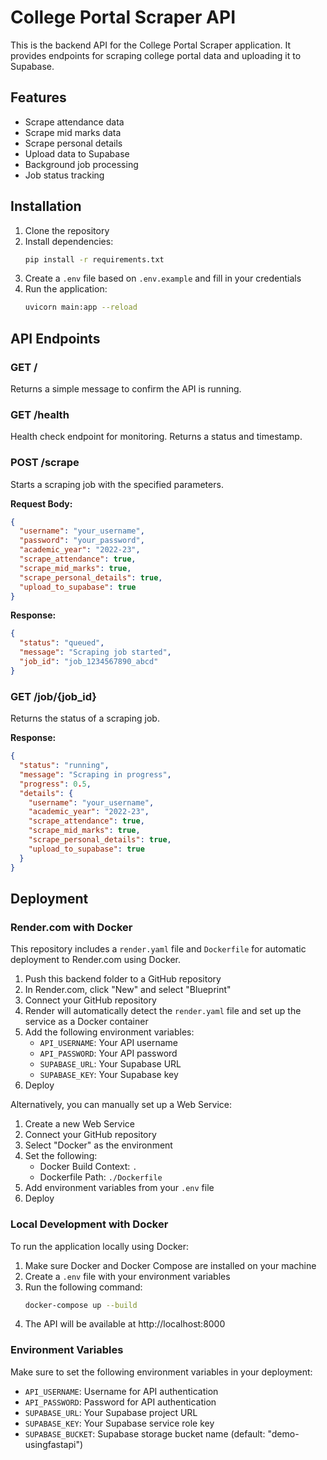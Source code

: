 # College Portal Scraper API

This is the backend API for the College Portal Scraper application. It provides endpoints for scraping college portal data and uploading it to Supabase.

## Features

- Scrape attendance data
- Scrape mid marks data
- Scrape personal details
- Upload data to Supabase
- Background job processing
- Job status tracking

## Installation

1. Clone the repository
2. Install dependencies:
   ```bash
   pip install -r requirements.txt
   ```
3. Create a `.env` file based on `.env.example` and fill in your credentials
4. Run the application:
   ```bash
   uvicorn main:app --reload
   ```

## API Endpoints

### GET /

Returns a simple message to confirm the API is running.

### GET /health

Health check endpoint for monitoring. Returns a status and timestamp.

### POST /scrape

Starts a scraping job with the specified parameters.

**Request Body:**
```json
{
  "username": "your_username",
  "password": "your_password",
  "academic_year": "2022-23",
  "scrape_attendance": true,
  "scrape_mid_marks": true,
  "scrape_personal_details": true,
  "upload_to_supabase": true
}
```

**Response:**
```json
{
  "status": "queued",
  "message": "Scraping job started",
  "job_id": "job_1234567890_abcd"
}
```

### GET /job/{job_id}

Returns the status of a scraping job.

**Response:**
```json
{
  "status": "running",
  "message": "Scraping in progress",
  "progress": 0.5,
  "details": {
    "username": "your_username",
    "academic_year": "2022-23",
    "scrape_attendance": true,
    "scrape_mid_marks": true,
    "scrape_personal_details": true,
    "upload_to_supabase": true
  }
}
```

## Deployment

### Render.com with Docker

This repository includes a `render.yaml` file and `Dockerfile` for automatic deployment to Render.com using Docker.

1. Push this backend folder to a GitHub repository
2. In Render.com, click "New" and select "Blueprint"
3. Connect your GitHub repository
4. Render will automatically detect the `render.yaml` file and set up the service as a Docker container
5. Add the following environment variables:
   - `API_USERNAME`: Your API username
   - `API_PASSWORD`: Your API password
   - `SUPABASE_URL`: Your Supabase URL
   - `SUPABASE_KEY`: Your Supabase key
6. Deploy

Alternatively, you can manually set up a Web Service:

1. Create a new Web Service
2. Connect your GitHub repository
3. Select "Docker" as the environment
4. Set the following:
   - Docker Build Context: `.`
   - Dockerfile Path: `./Dockerfile`
5. Add environment variables from your `.env` file
6. Deploy

### Local Development with Docker

To run the application locally using Docker:

1. Make sure Docker and Docker Compose are installed on your machine
2. Create a `.env` file with your environment variables
3. Run the following command:
   ```bash
   docker-compose up --build
   ```
4. The API will be available at http://localhost:8000

### Environment Variables

Make sure to set the following environment variables in your deployment:

- `API_USERNAME`: Username for API authentication
- `API_PASSWORD`: Password for API authentication
- `SUPABASE_URL`: Your Supabase project URL
- `SUPABASE_KEY`: Your Supabase service role key
- `SUPABASE_BUCKET`: Supabase storage bucket name (default: "demo-usingfastapi")
